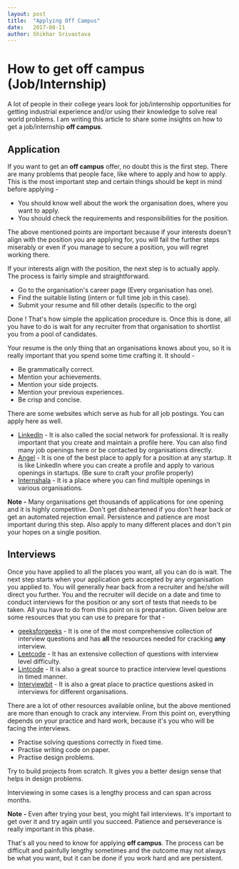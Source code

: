 ```yaml
---
layout: post
title:  "Applying Off Campus"
date:   2017-08-11
author: Shikhar Srivastava
---
```

# How to get off campus (Job/Internship)

A lot of people in their college years look for job/internship opportunities for getting industrial experience and/or using their knowledge to solve real world problems. I am writing this article to share some insights on how to get a job/internship **off campus**. 

## Application
If you want to get an **off campus** offer, no doubt this is the first step. There are many problems that people face, like where to apply and how to apply. This is the most important step and certain things should be kept in mind before applying -
  - You should know well about the work the organisation does, where you want to apply.
  - You should check the requirements and responsibilities for the position.

The above mentioned points are important because if your interests doesn't align with the position you are applying for, you will fail the further steps miserably or even if you manage to secure a position, you will regret working there.

If your interests align with the position, the next step is to actually apply. The process is fairly simple and straightforward.

  - Go to the organisation's career page (Every organisation has one).
  - Find the suitable listing (intern or full time job in this case).
  - Submit your resume and fill other details (specific to the org)
  
Done !
That's how simple the application procedure is. Once this is done, all you have to do is wait for any recruiter from that organisation to shortlist you from a pool of candidates.

Your resume is the only thing that an organisations knows about you, so it is really important that you spend some time crafting it. It should -
  - Be grammatically correct.
  - Mention your achievements.
  - Mention your side projects.
  - Mention your previous experiences.
  - Be crisp and concise.
  
There are some websites which serve as hub for all job postings. You can apply here as well. 
  - [LinkedIn](https://www.linkedin.com/feed/) - It is also called the social network for professional. It is really important that you create and maintain a profile here. You can also find many job openings here or be contacted by organisations directly.
  - [Angel](https://angel.co/) - It is one of the best place to apply for a position at any startup. It is like LinkedIn where you can create a profile and apply to various openings in startups. (Be sure to craft your profile properly)
  - [Internshala](https://internshala.com/) - It is a place where you can find multiple openings in various organisations.

**Note -** Many organisations get thousands of applications for one opening and it is highly competitive. Don't get disheartened if you don't hear back or get an automated rejection email. Persistence and patience are most important during this step. Also apply to many different places and don't pin your hopes on a single position.



## Interviews
Once you have applied to all the places you want, all you can do is wait. The next step starts when your application gets accepted by any organisation you applied to. You will generally hear back from a recruiter and he/she will direct you further. You and the recruiter will decide on a date and time to conduct interviews for the position or any sort of tests that needs to be taken. All you have to do from this point on is preparation. Given below are some resources that you can use to prepare for that -
  - [geeksforgeeks](http://www.geeksforgeeks.org/) - It is one of the most comprehensive collection of interview questions and has **all** the resources needed for cracking **any** interview.
  - [Leetcode](https://leetcode.com/) - It has an extensive collection of questions with interview level difficulty.
  - [Lintcode](http://www.lintcode.com/en/) - It is also a great source to practice interview level questions in timed manner.
  - [Interviewbit](https://www.interviewbit.com/) - It is also a great place to practice questions asked in interviews for different organisations.

There are a lot of other resources available online, but the above mentioned are more than enough to crack any interview. From this point on, everything depends on your practice and hard work, because it's you who will be facing the interviews.

  - Practise solving questions correctly in fixed time.
  - Practise writing code on paper.
  - Practise design problems.
  
Try to build projects from scratch. It gives you a better design sense that helps in design problems.

Interviewing in some cases is a lengthy process and can span across months.

**Note -** Even after trying your best, you might fail interviews. It's important to get over it and try again until you succeed. Patience and perseverance is really important in this phase.

That's all you need to know for applying **off campus**. The process can be difficult and painfully lengthy sometimes and the outcome may not always be what you want, but it can be done if you work hard and are persistent.


